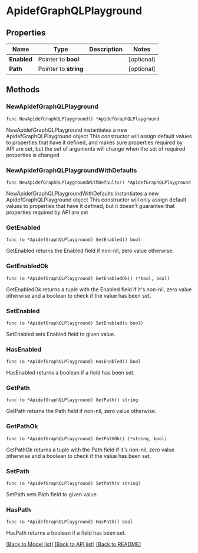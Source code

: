 # ApidefGraphQLPlayground

## Properties

Name | Type | Description | Notes
------------ | ------------- | ------------- | -------------
**Enabled** | Pointer to **bool** |  | [optional] 
**Path** | Pointer to **string** |  | [optional] 

## Methods

### NewApidefGraphQLPlayground

`func NewApidefGraphQLPlayground() *ApidefGraphQLPlayground`

NewApidefGraphQLPlayground instantiates a new ApidefGraphQLPlayground object
This constructor will assign default values to properties that have it defined,
and makes sure properties required by API are set, but the set of arguments
will change when the set of required properties is changed

### NewApidefGraphQLPlaygroundWithDefaults

`func NewApidefGraphQLPlaygroundWithDefaults() *ApidefGraphQLPlayground`

NewApidefGraphQLPlaygroundWithDefaults instantiates a new ApidefGraphQLPlayground object
This constructor will only assign default values to properties that have it defined,
but it doesn't guarantee that properties required by API are set

### GetEnabled

`func (o *ApidefGraphQLPlayground) GetEnabled() bool`

GetEnabled returns the Enabled field if non-nil, zero value otherwise.

### GetEnabledOk

`func (o *ApidefGraphQLPlayground) GetEnabledOk() (*bool, bool)`

GetEnabledOk returns a tuple with the Enabled field if it's non-nil, zero value otherwise
and a boolean to check if the value has been set.

### SetEnabled

`func (o *ApidefGraphQLPlayground) SetEnabled(v bool)`

SetEnabled sets Enabled field to given value.

### HasEnabled

`func (o *ApidefGraphQLPlayground) HasEnabled() bool`

HasEnabled returns a boolean if a field has been set.

### GetPath

`func (o *ApidefGraphQLPlayground) GetPath() string`

GetPath returns the Path field if non-nil, zero value otherwise.

### GetPathOk

`func (o *ApidefGraphQLPlayground) GetPathOk() (*string, bool)`

GetPathOk returns a tuple with the Path field if it's non-nil, zero value otherwise
and a boolean to check if the value has been set.

### SetPath

`func (o *ApidefGraphQLPlayground) SetPath(v string)`

SetPath sets Path field to given value.

### HasPath

`func (o *ApidefGraphQLPlayground) HasPath() bool`

HasPath returns a boolean if a field has been set.


[[Back to Model list]](../README.md#documentation-for-models) [[Back to API list]](../README.md#documentation-for-api-endpoints) [[Back to README]](../README.md)


